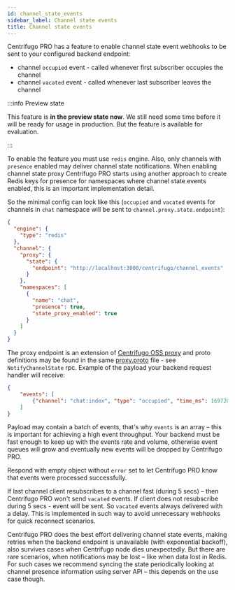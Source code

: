 ```yaml
---
id: channel_state_events
sidebar_label: Channel state events
title: Channel state events
---
```


Centrifugo PRO has a feature to enable channel state event webhooks to be sent to your configured backend endpoint:

* channel `occupied` event - called whenever first subscriber occupies the channel
* channel `vacated` event - called whenever last subscriber leaves the channel

:::info Preview state

This feature is **in the preview state now**. We still need some time before it will be ready for usage in production. But the feature is available for evaluation.

:::

To enable the feature you must use `redis` engine. Also, only channels with `presence` enabled may deliver channel state notifications. When enabling channel state proxy Centrifugo PRO starts using another approach to create Redis keys for presence for namespaces where channel state events enabled, this is an important implementation detail.

So the minimal config can look like this (`occupied` and `vacated` events for channels in `chat` namespace will be sent to `channel.proxy.state.endpoint`):

```json title=config.json
{
  "engine": {
    "type": "redis"
  },
  "channel": {
    "proxy": {
      "state": {
        "endpoint": "http://localhost:3000/centrifugo/channel_events"
      }
    },
    "namespaces": [
      {
        "name": "chat",
        "presence": true,
        "state_proxy_enabled": true
      }
    ]
  }
}
```

The proxy endpoint is an extension of [Centrifugo OSS proxy](../server/proxy.md) and proto definitions may be found in the same [proxy.proto](https://github.com/centrifugal/centrifugo/blob/master/internal/proxyproto/proxy.proto) file - see `NotifyChannelState` rpc. Example of the payload your backend request handler will receive:

```json
{
    "events": [
        {"channel": "chat:index", "type": "occupied", "time_ms": 1697206286533},
    ]
}
```

Payload may contain a batch of events, that's why `events` is an array – this is important for achieving a high event throughput. Your backend must be fast enough to keep up with the events rate and volume, otherwise event queues will grow and eventually new events will be dropped by Centrifugo PRO.

Respond with empty object without `error` set to let Centrifugo PRO know that events were processed successfully.

If last channel client resubscribes to a channel fast (during 5 secs) – then Centrifugo PRO won't send `vacated` events. If client does not resubscribe during 5 secs - event will be sent. So `vacated` events always delivered with a delay. This is implemented in such way to avoid unnecessary webhooks for quick reconnect scenarios.

Centrifugo PRO does the best effort delivering channel state events, making retries when the backend endpoint is unavailable (with exponential backoff), also survives cases when Centrifugo node dies unexpectedly. But there are rare scenarios, when notifications may be lost – like when data lost in Redis. For such cases we recommend syncing the state periodically looking at channel presence information using server API – this depends on the use case though.
